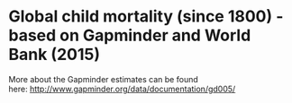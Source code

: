# Global child mortality (since 1800) - based on Gapminder and World Bank (2015)

More about the Gapminder estimates can be found here: http://www.gapminder.org/data/documentation/gd005/